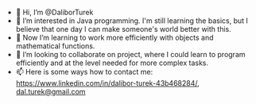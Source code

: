 - 👋 Hi, I’m @DaliborTurek
- 👀 I’m interested in Java programming. I'm still learning the basics, but I believe that one day I can make someone's world better with this.
- 🌱 Now I’m learning to work more efficiently with objects and mathematical functions.
- 💞️ I’m looking to collaborate on project, where I could learn to program efficiently and at the level needed for more complex tasks.
- 📫 Here is some ways how to contact me: https://www.linkedin.com/in/dalibor-turek-43b468284/, dal.turek@gmail.com

<!---
DaliborTurek/DaliborTurek is a ✨ special ✨ repository because its `README.md` (this file) appears on your GitHub profile.
You can click the Preview link to take a look at your changes.
--->
